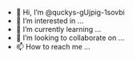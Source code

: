 - 👋 Hi, I’m @quckys-gUjpig-1sovbi
- 👀 I’m interested in ...
- 🌱 I’m currently learning ...
- 💞️ I’m looking to collaborate on ...
- 📫 How to reach me ...

<!---
quckys-gUjpig-1sovbi/quckys-gUjpig-1sovbi is a ✨ special ✨ repository because its `README.md` (this file) appears on your GitHub profile.
You can click the Preview link to take a look at your changes.
--->
